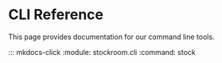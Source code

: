 # CLI Reference

This page provides documentation for our command line tools.

::: mkdocs-click
    :module: stockroom.cli
    :command: stock
#